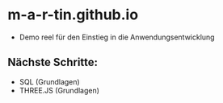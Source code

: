 # m-a-r-tin.github.io

- Demo reel für den Einstieg in die Anwendungsentwicklung

## Nächste Schritte:

- SQL (Grundlagen)
- THREE.JS (Grundlagen)
